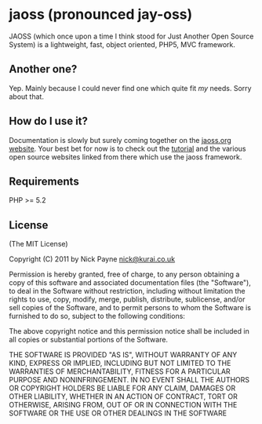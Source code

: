 jaoss (pronounced jay-oss)
==========================

JAOSS (which once upon a time I think stood for Just Another Open Source System)
is a lightweight, fast, object oriented, PHP5, MVC framework.

Another one?
------------

Yep. Mainly because I could never find one which quite fit *my* needs. Sorry about
that.

How do I use it?
---------------

Documentation is slowly but surely coming together on the [jaoss.org website](http://jaoss.co.uk).
Your best bet for now is to check out the [tutorial](http://jaoss.co.uk/docs/tutorial) and the 
various open source websites linked from there which use the jaoss framework.

Requirements
------------

PHP >= 5.2

License
-------

(The MIT License)

Copyright (C) 2011 by Nick Payne <nick@kurai.co.uk> 

Permission is hereby granted, free of charge, to any person obtaining a copy
of this software and associated documentation files (the "Software"), to deal
in the Software without restriction, including without limitation the rights
to use, copy, modify, merge, publish, distribute, sublicense, and/or sell
copies of the Software, and to permit persons to whom the Software is
furnished to do so, subject to the following conditions:

The above copyright notice and this permission notice shall be included in
all copies or substantial portions of the Software.

THE SOFTWARE IS PROVIDED "AS IS", WITHOUT WARRANTY OF ANY KIND, EXPRESS OR
IMPLIED, INCLUDING BUT NOT LIMITED TO THE WARRANTIES OF MERCHANTABILITY,
FITNESS FOR A PARTICULAR PURPOSE AND NONINFRINGEMENT. IN NO EVENT SHALL THE
AUTHORS OR COPYRIGHT HOLDERS BE LIABLE FOR ANY CLAIM, DAMAGES OR OTHER
LIABILITY, WHETHER IN AN ACTION OF CONTRACT, TORT OR OTHERWISE, ARISING FROM,
OUT OF OR IN CONNECTION WITH THE SOFTWARE OR THE USE OR OTHER DEALINGS IN
THE SOFTWARE
